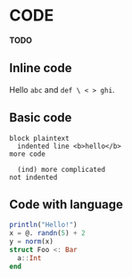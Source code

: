 # CODE
**TODO**

## Inline code

Hello `abc` and `def \ < > ghi`.

## Basic code

```
block plaintext
  indented line <b>hello</b>
more code
```

```
  (ind) more complicated
not indented
```

## Code with language

```julia
println("Hello!")
x = @. randn(5) + 2
y = norm(x)
struct Foo <: Bar
  a::Int
end
```
